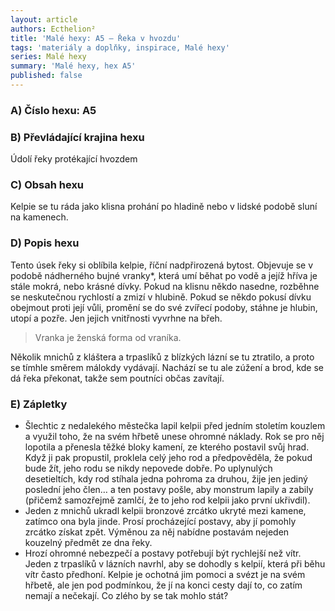 ```yaml
---
layout: article
authors: Ecthelion²
title: 'Malé hexy: A5 – Řeka v hvozdu'
tags: 'materiály a doplňky, inspirace, Malé hexy'
series: Malé hexy
summary: 'Malé hexy, hex A5'
published: false
---
```

### A) Číslo hexu: A5  

### B) Převládající krajina hexu

Údolí řeky protékající hvozdem 
  
### C) Obsah hexu

Kelpie se tu ráda jako klisna prohání po hladině nebo v lidské podobě sluní na kamenech.  
  
### D) Popis hexu

Tento úsek řeky si oblíbila kelpie, říční nadpřirozená bytost. Objevuje se v podobě nádherného bujné vranky*, která umí běhat po vodě a jejíž hříva je stále mokrá, nebo krásné dívky. Pokud na klisnu někdo nasedne, rozběhne se neskutečnou rychlostí a zmizí v hlubině. Pokud se někdo pokusí dívku obejmout proti její vůli, promění se do své zvířecí podoby, stáhne je hlubin, utopí a pozře. Jen jejich vnitřnosti vyvrhne na břeh.
>Vranka je ženská forma od vraníka.


Několik mnichů z kláštera a trpaslíků z blízkých lázní se tu ztratilo, a proto se tímhle směrem málokdy vydávají. Nachází se tu ale zúžení a brod, kde se dá řeka překonat, takže sem poutníci občas zavítají.
  
### E) Zápletky

- Šlechtic z nedalekého městečka lapil kelpii před jedním stoletím kouzlem a využil toho, že na svém hřbetě unese ohromné náklady. Rok se pro něj lopotila a přenesla těžké bloky kamení, ze kterého postavil svůj hrad. Když ji pak propustil, proklela celý jeho rod a předpověděla, že pokud bude žít, jeho rodu se nikdy nepovede dobře. Po uplynulých desetieltích, kdy rod stíhala jedna pohroma za druhou, žije jen jediný poslední jeho člen… a ten postavy pošle, aby monstrum lapily a zabily (přičemž samozřejmě zamlčí, že to jeho rod kelpii jako první ukřivdil).
- Jeden z mnichů ukradl kelpii bronzové zrcátko ukryté mezi kamene, zatímco ona byla jinde. Prosí procházející postavy, aby jí pomohly zrcátko získat zpět. Výměnou za něj nabídne postavám nejeden kouzelný předmět ze dna řeky.
- Hrozí ohromné nebezpečí a postavy potřebují být rychlejší než vítr. Jeden z trpaslíků v lázních navrhl, aby se dohodly s kelpií, která při běhu vítr často předhoní. Kelpie je ochotná jim pomoci a svézt je na svém hřbetě, ale jen pod podmínkou, že jí na konci cesty dají to, co zatím nemají a nečekají. Co zlého by se tak mohlo stát?
